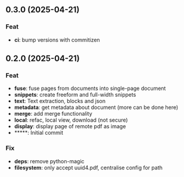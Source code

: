 ## 0.3.0 (2025-04-21)

### Feat

- **ci**: bump versions with commitizen

## 0.2.0 (2025-04-21)

### Feat

- **fuse**: fuse pages from documents into single-page document
- **snippets**: create freeform and full-width snippets
- **text**: Text extraction, blocks and json
- **metadata**: get metadata about document (more can be done here)
- **merge**: add merge functionality
- **local**: refac, local view, download (not secure)
- **display**: display page of remote pdf as image
- *****: Initial commit

### Fix

- **deps**: remove python-magic
- **filesystem**: only accept uuid4.pdf, centralise config for path
